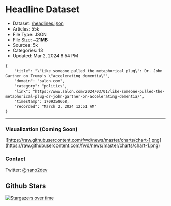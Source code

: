# Headline Dataset

- Dataset: [/headlines.json](https://raw.githubusercontent.com/fwd/news/master/headlines.json) 
- Articles: 55k
- File Type: JSON
- File Size: ~**21MB**
- Sources: 5k
- Categories: 13
- Updated: Mar 2, 2024 8:54 PM

```
{
    "title": "\"Like someone pulled the metaphorical plug\": Dr. John Gartner on Trump's \"accelerating dementia\"",
    "domain": "salon.com",
    "category": "politics",
    "link": "https://www.salon.com/2024/03/01/like-someone-pulled-the-metaphorical-plug-dr-john-gartner-on-accelerating-dementia/",
    "timestamp": 1709358668,
    "recorded": "March 2, 2024 12:51 AM"
}
```

---

### Visualization (Coming Soon)

![https://raw.githubusercontent.com/fwd/news/master/charts/chart-1.png](https://raw.githubusercontent.com/fwd/news/master/charts/chart-1.png)

### Contact 

Twitter: [@nano2dev](https://twitter.com/nano2dev)

## Github Stars

[![Stargazers over time](https://starchart.cc/fwd/news.svg)](https://starchart.cc/fwd/news)
